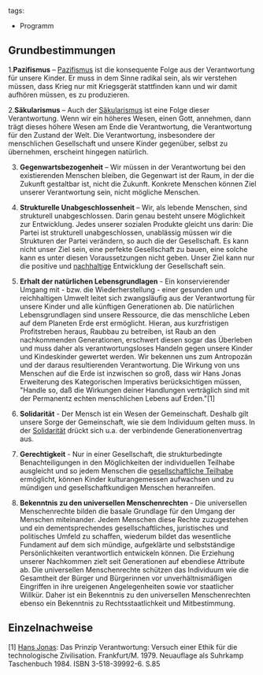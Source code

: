 tags:
 - Programm

Grundbestimmungen
-----------------

1.**Pazifismus** – [Pazifismus](/wiki/Pazifismus "wikilink") ist die
konsequente Folge aus der Verantwortung für unsere Kinder. Er muss in
dem Sinne radikal sein, als wir verstehen müssen, dass Krieg nur mit
Kriegsgerät stattfinden kann und wir damit aufhören müssen, es zu
produzieren.

2.**Säkularismus** – Auch der [Säkularismus](/wiki/Säkularismus "wikilink")
ist eine Folge dieser Verantwortung. Wenn wir ein höheres Wesen, einen
Gott, annehmen, dann trägt dieses höhere Wesen am Ende die
Verantwortung, die Verantwortung für den Zustand der Welt. Die
Verantwortung, insbesondere der menschlichen Gesellschaft und unsere
Kinder gegenüber, selbst zu übernehmen, erscheint hingegen natürlich.

3. **Gegenwartsbezogenheit** – Wir müssen in der Verantwortung bei den
existierenden Menschen bleiben, die Gegenwart ist der Raum, in der die
Zukunft gestaltbar ist, nicht die Zukunft. Konkrete Menschen können Ziel
unserer Verantwortung sein, nicht mögliche Menschen.

4. **Strukturelle Unabgeschlossenheit** – Wir, als lebende Menschen,
sind strukturell unabgeschlossen. Darin genau besteht unsere Möglichkeit
zur Entwicklung. Jedes unserer sozialen Produkte gleicht uns darin: Die
Partei ist strukturell unabgeschlossen, unablässig müssen wir die
Strukturen der Partei verändern, so auch die der Gesellschaft. Es kann
nicht unser Ziel sein, eine perfekte Gesellschaft zu bauen, eine solche
kann es unter diesen Voraussetzungen nicht geben. Unser Ziel kann nur
die positive und [nachhaltige](/wiki/Nachhaltigkeit "wikilink") Entwicklung
der Gesellschaft sein.

5. **Erhalt der natürlichen Lebensgrundlagen** - Ein konservierender
Umgang mit - bzw. die Wiederherstellung - einer gesunden und
reichhaltigen Umwelt leitet sich zwangsläufig aus der Verantwortung für
unsere Kinder und alle künftigen Generationen ab. Die natürlichen
Lebensgrundlagen sind unsere Ressource, die das menschliche Leben auf
dem Planeten Erde erst ermöglicht. Hieran, aus kurzfristigen
Profitstreben heraus, Raubbau zu betreiben, ist Raub an den
nachkommenden Generationen, erschwert diesen sogar das Überleben und
muss daher als verantwortungsloses Handeln gegen unsere Kinder und
Kindeskinder gewertet werden. Wir bekennen uns zum Antropozän und der
daraus resultierenden Verantwortung. Die Wirkung von uns Menschen auf
die Erde ist inzwischen so groß, dass wir Hans Jonas Erweiterung des
Kategorischen Imperativs berücksichtigen müssen, "Handle so, daß die
Wirkungen deiner Handlungen verträglich sind mit der Permanentz echten
menschlichen Lebens auf Erden."[1]

6. **Solidarität** - Der Mensch ist ein Wesen der Gemeinschaft. Deshalb
gilt unsere Sorge der Gemeinschaft, wie sie dem Individuum gelten muss.
In der [Solidarität](/wiki/Solidarität "wikilink") drückt sich u.a. der
verbindende Generationenvertrag aus.

7. **Gerechtigkeit** - Nur in einer Gesellschaft, die strukturbedingte
Benachteiligungen in den Möglichkeiten der individuellen Teilhabe
ausgleicht und so jedem Menschen die [gesellschaftliche
Teilhabe](gesellschaftliche_Teilhabe "wikilink") ermöglicht, können
Kinder kulturangemessen aufwachsen und zu mündigen und
gesellschaftkundigen Menschen heranreifen.

8. **Bekenntnis zu den universellen Menschenrechten** - Die universellen
Menschenrechte bilden die basale Grundlage für den Umgang der Menschen
miteinander. Jedem Menschen diese Rechte zuzugestehen und ein
dementsprechendes gesellschaftliches, juristisches und politisches
Umfeld zu schaffen, wiederum bildet das wesentliche Fundament auf dem
sich mündige, aufgeklärte und selbstständige Persönlichkeiten
verantwortlich entwickeln können. Die Erziehung unserer Nachkommen zielt
seit Generationen auf ebendiese Attribute ab. Die universellen
Menschenrechte schützen das Individuum wie die Gesamtheit der Bürger und
Bürgerinnen vor unverhältnismäßigen Eingriffen in ihre ureigenen
Angelegenheiten sowie vor staatlicher Willkür. Daher ist ein Bekenntnis
zu den universellen Menschenrechten ebenso ein Bekenntnis zu
Rechtsstaatlichkeit und Mitbestimmung.

Einzelnachweise
---------------

<references />

[1] [Hans Jonas](https://de.wikipedia.org/wiki/Hans_Jonas): Das Prinzip
Verantwortung: Versuch einer Ethik für die technologische Zivilisation.
Frankfurt/M. 1979. Neuauflage als Suhrkamp Taschenbuch 1984. ISBN
3-518-39992-6. S.85
